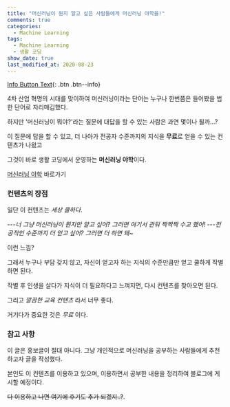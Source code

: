 ```yaml
---
title: "머신러닝이 뭔지 알고 싶은 사람들에게 머신러닝 야학을!"
comments: true
categories:
  - Machine Learning
tags:
  - Machine Learning
  - 생활 코딩
show_date: true
last_modified_at: 2020-08-23
---
```


[Info Button Text](#link){: .btn .btn--info}

4차 산업 혁명의 시대를 맞이하여 머신러닝이라는 단어는 누구나 한번쯤은 들어봤을 법한 단어로 자리매김했다.

하지만 '머신러닝이 뭐야?'라는 질문에 대답을 할 수 있는 사람은 과연 몇이나 될까...?

이 질문에 답을 할 수 있고, 더 나아가 전공자 수준까지의 지식을 **무료**로 얻을 수 있는 컨텐츠가 나왔고 

그것이 바로 생활 코딩에서 운영하는 **머신러닝 야학**이다.

[머신러닝 야학](https://ml.yah.ac/ "머신러닝 야학") 바로가기

### 컨텐츠의 장점

일단 이 컨텐츠는 _세상 쿨하다_.

---<cite>너 그냥 머신러닝이 뭔지만 알고 싶어? 그러면 여기서 관둬 짝짝짝 수고 했어!</cite>
---<cite>전공적인 수준까지 더 얻고 싶어? 그러면 더 하면 돼~</cite>

이런 느낌?

그래서 누구나 부담 갖지 않고, 자신이 얻고자 하는 지식의 수준만큼만 얻고 쿨하게 작별하면 된다. 

작별 후 인생을 살다가 지식이 더 필요하다고 느껴지면, 다시 컨텐츠를 찾아오면 된다.

그리고 _깔끔한 교육 컨텐츠_ 라서 너무 좋다.

거기다가 중요한 것은 _무료_ 이다.

### 참고 사항

이 글은 홍보글이 절대 아니다. 그냥 개인적으로 머신러닝을 공부하는 사람들에게 추천하고자 글을 작성했다. 

본인도 이 컨텐츠를 이용하고 있으며, 이용하면서 공부한 내용을 정리하여 블로그에 게시할 예정이다.

<strike>다 이용하고 나면 여기에 후기도 추가 되겠지..?</strike>.








